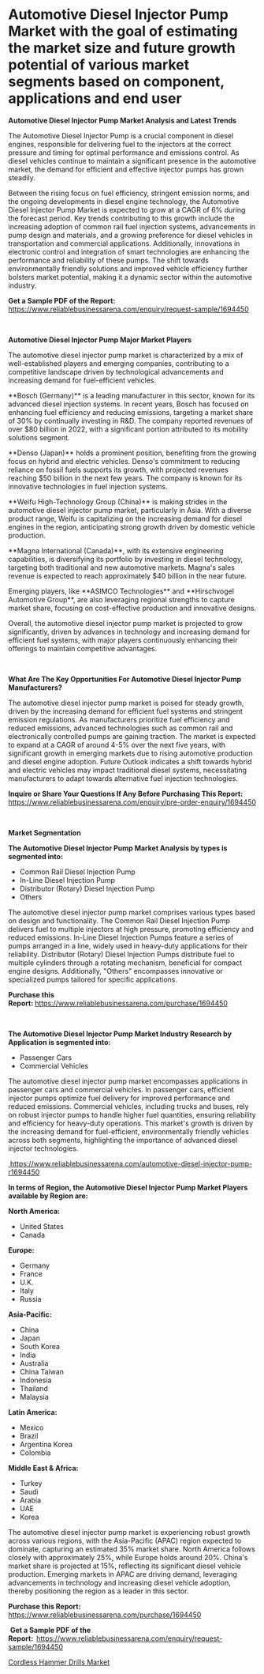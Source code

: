 <p><h1>Automotive Diesel Injector Pump Market with the goal of estimating the market size and future growth potential of various market segments based on component, applications and end user</h1></p><p><strong>Automotive Diesel Injector Pump Market Analysis and Latest Trends</strong></p>
<p><p>The Automotive Diesel Injector Pump is a crucial component in diesel engines, responsible for delivering fuel to the injectors at the correct pressure and timing for optimal performance and emissions control. As diesel vehicles continue to maintain a significant presence in the automotive market, the demand for efficient and effective injector pumps has grown steadily. </p><p>Between the rising focus on fuel efficiency, stringent emission norms, and the ongoing developments in diesel engine technology, the Automotive Diesel Injector Pump Market is expected to grow at a CAGR of 6% during the forecast period. Key trends contributing to this growth include the increasing adoption of common rail fuel injection systems, advancements in pump design and materials, and a growing preference for diesel vehicles in transportation and commercial applications. Additionally, innovations in electronic control and integration of smart technologies are enhancing the performance and reliability of these pumps. The shift towards environmentally friendly solutions and improved vehicle efficiency further bolsters market potential, making it a dynamic sector within the automotive industry.</p></p>
<p><strong>Get a Sample PDF of the Report:&nbsp;</strong> <a href="https://www.reliablebusinessarena.com/enquiry/request-sample/1694450?utm_campaign=2206&utm_medium=2&utm_source=Github&utm_content=ia&utm_term=24032025&utm_id=automotive-diesel-injector-pump">https://www.reliablebusinessarena.com/enquiry/request-sample/1694450</a></p>
<p>&nbsp;</p>
<p><strong>Automotive Diesel Injector Pump Major Market Players</strong></p>
<p><p>The automotive diesel injector pump market is characterized by a mix of well-established players and emerging companies, contributing to a competitive landscape driven by technological advancements and increasing demand for fuel-efficient vehicles.</p><p>**Bosch (Germany)** is a leading manufacturer in this sector, known for its advanced diesel injection systems. In recent years, Bosch has focused on enhancing fuel efficiency and reducing emissions, targeting a market share of 30% by continually investing in R&D. The company reported revenues of over $80 billion in 2022, with a significant portion attributed to its mobility solutions segment.</p><p>**Denso (Japan)** holds a prominent position, benefiting from the growing focus on hybrid and electric vehicles. Denso's commitment to reducing reliance on fossil fuels supports its growth, with projected revenues reaching $50 billion in the next few years. The company is known for its innovative technologies in fuel injection systems.</p><p>**Weifu High-Technology Group (China)** is making strides in the automotive diesel injector pump market, particularly in Asia. With a diverse product range, Weifu is capitalizing on the increasing demand for diesel engines in the region, anticipating strong growth driven by domestic vehicle production.</p><p>**Magna International (Canada)**, with its extensive engineering capabilities, is diversifying its portfolio by investing in diesel technology, targeting both traditional and new automotive markets. Magna's sales revenue is expected to reach approximately $40 billion in the near future.</p><p>Emerging players, like **ASIMCO Technologies** and **Hirschvogel Automotive Group**, are also leveraging regional strengths to capture market share, focusing on cost-effective production and innovative designs.</p><p>Overall, the automotive diesel injector pump market is projected to grow significantly, driven by advances in technology and increasing demand for efficient fuel systems, with major players continuously enhancing their offerings to maintain competitive advantages.</p></p>
<p>&nbsp;</p>
<p><strong>What Are The Key Opportunities For Automotive Diesel Injector Pump Manufacturers?</strong></p>
<p><p>The automotive diesel injector pump market is poised for steady growth, driven by the increasing demand for efficient fuel systems and stringent emission regulations. As manufacturers prioritize fuel efficiency and reduced emissions, advanced technologies such as common rail and electronically controlled pumps are gaining traction. The market is expected to expand at a CAGR of around 4-5% over the next five years, with significant growth in emerging markets due to rising automotive production and diesel engine adoption. Future Outlook indicates a shift towards hybrid and electric vehicles may impact traditional diesel systems, necessitating manufacturers to adapt towards alternative fuel injection technologies.</p></p>
<p><strong>Inquire or Share Your Questions If Any Before Purchasing This Report:</strong> <a href="https://www.reliablebusinessarena.com/enquiry/pre-order-enquiry/1694450?utm_campaign=2206&utm_medium=2&utm_source=Github&utm_content=ia&utm_term=24032025&utm_id=automotive-diesel-injector-pump">https://www.reliablebusinessarena.com/enquiry/pre-order-enquiry/1694450</a></p>
<p>&nbsp;</p>
<p><strong>Market Segmentation</strong></p>
<p><strong>The Automotive Diesel Injector Pump Market Analysis by types is segmented into:</strong></p>
<p><ul><li>Common Rail Diesel Injection Pump</li><li>In-Line Diesel Injection Pump</li><li>Distributor (Rotary) Diesel Injection Pump</li><li>Others</li></ul></p>
<p><p>The automotive diesel injector pump market comprises various types based on design and functionality. The Common Rail Diesel Injection Pump delivers fuel to multiple injectors at high pressure, promoting efficiency and reduced emissions. In-Line Diesel Injection Pumps feature a series of pumps arranged in a line, widely used in heavy-duty applications for their reliability. Distributor (Rotary) Diesel Injection Pumps distribute fuel to multiple cylinders through a rotating mechanism, beneficial for compact engine designs. Additionally, "Others" encompasses innovative or specialized pumps tailored for specific applications.</p></p>
<p><strong>Purchase this Report:&nbsp;</strong><a href="https://www.reliablebusinessarena.com/purchase/1694450?utm_campaign=2206&utm_medium=2&utm_source=Github&utm_content=ia&utm_term=24032025&utm_id=automotive-diesel-injector-pump">https://www.reliablebusinessarena.com/purchase/1694450</a></p>
<p>&nbsp;</p>
<p><strong>The Automotive Diesel Injector Pump Market Industry Research by Application is segmented into:</strong></p>
<p><ul><li>Passenger Cars</li><li>Commercial Vehicles</li></ul></p>
<p><p>The automotive diesel injector pump market encompasses applications in passenger cars and commercial vehicles. In passenger cars, efficient injector pumps optimize fuel delivery for improved performance and reduced emissions. Commercial vehicles, including trucks and buses, rely on robust injector pumps to handle higher fuel quantities, ensuring reliability and efficiency for heavy-duty operations. This market's growth is driven by the increasing demand for fuel-efficient, environmentally friendly vehicles across both segments, highlighting the importance of advanced diesel injector technologies.</p></p>
<p><a href="https://www.reliablebusinessarena.com/automotive-diesel-injector-pump-r1694450?utm_campaign=2206&utm_medium=2&utm_source=Github&utm_content=ia&utm_term=24032025&utm_id=automotive-diesel-injector-pump">&nbsp;https://www.reliablebusinessarena.com/automotive-diesel-injector-pump-r1694450</a></p>
<p><strong>In terms of Region, the Automotive Diesel Injector Pump Market Players available by Region are:</strong></p>
<p>
    <p> <strong> North America: </strong>
        <ul>
            <li>United States</li>
            <li>Canada</li>
        </ul>
        </p> 
    <p> <strong> Europe: </strong>
        <ul>
            <li>Germany</li>
            <li>France</li>
            <li>U.K.</li>
            <li>Italy</li>
            <li>Russia</li>
        </ul>
        </p> 
    <p> <strong> Asia-Pacific: </strong>
        <ul>
            <li>China</li>
            <li>Japan</li>
            <li>South Korea</li>
            <li>India</li>
            <li>Australia</li>
            <li>China Taiwan</li>
            <li>Indonesia</li>
            <li>Thailand</li>
            <li>Malaysia</li>
        </ul>
        </p> 
    <p> <strong> Latin America: </strong>
        <ul>
            <li>Mexico</li>
            <li>Brazil</li>
            <li>Argentina Korea</li>
            <li>Colombia</li>
        </ul>
        </p> 
    <p> <strong> Middle East & Africa: </strong>
        <ul>
            <li>Turkey</li>
            <li>Saudi</li>
            <li>Arabia</li>
            <li>UAE</li>
            <li>Korea</li>
        </ul>
    </p>
    </p>
<p><p>The automotive diesel injector pump market is experiencing robust growth across various regions, with the Asia-Pacific (APAC) region expected to dominate, capturing an estimated 35% market share. North America follows closely with approximately 25%, while Europe holds around 20%. China's market share is projected at 15%, reflecting its significant diesel vehicle production. Emerging markets in APAC are driving demand, leveraging advancements in technology and increasing diesel vehicle adoption, thereby positioning the region as a leader in this sector.</p></p>
<p><strong>Purchase this Report: </strong><a href="https://www.reliablebusinessarena.com/purchase/1694450?utm_campaign=2206&utm_medium=2&utm_source=Github&utm_content=ia&utm_term=24032025&utm_id=automotive-diesel-injector-pump">https://www.reliablebusinessarena.com/purchase/1694450</a></p>
<p>&nbsp;<strong>Get a Sample PDF of the Report:&nbsp;&nbsp;</strong><a href="https://www.reliablebusinessarena.com/enquiry/request-sample/1694450?utm_campaign=2206&utm_medium=2&utm_source=Github&utm_content=ia&utm_term=24032025&utm_id=automotive-diesel-injector-pump">https://www.reliablebusinessarena.com/enquiry/request-sample/1694450</a></p>
<p><strong></strong></p>
<p><p><a href="https://github.com/duskodazzi34/Market-Research-Report-List-1/blob/main/cordless-hammer-drills-market.md?utm_campaign=2206&utm_medium=2&utm_source=Github&utm_content=ia&utm_term=24032025&utm_id=automotive-diesel-injector-pump">Cordless Hammer Drills Market</a></p></p>
